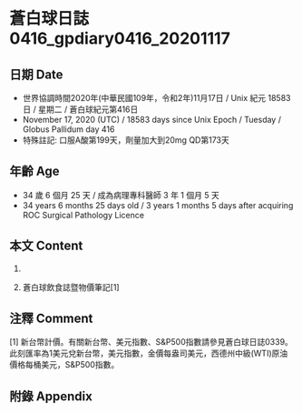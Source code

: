 [_metadata_:encoding]: - "utf-8"
[_metadata_:language]: - "zh-Hant-TW"
[_metadata_:fileformat]: - "markdown"
[_metadata_:MIME_type]: - "text/plain"
[_metadata_:markdown_version]: - "commonmark version 0.29"
[_metadata_:markdown_spec]: - "https://spec.commonmark.org/0.29/"

# 蒼白球日誌0416_gpdiary0416_20201117 #

## 日期 Date ##

* 世界協調時間2020年(中華民國109年，令和2年)11月17日 / Unix 紀元 18583 日 / 星期二 / 蒼白球紀元第416日
* November 17, 2020 (UTC) / 18583 days since Unix Epoch / Tuesday / Globus Pallidum day 416
* 特殊註記: 口服A酸第199天，劑量加大到20mg QD第173天

## 年齡 Age ##

* 34 歲 6 個月 25 天 / 成為病理專科醫師 3 年 1 個月 5 天
* 34 years 6 months 25 days old / 3 years 1 months 5 days after acquiring ROC Surgical Pathology Licence

## 本文 Content ##

1. 

    
2. 蒼白球飲食誌暨物價筆記[1]

    

## 注釋 Comment ##

[1] 新台幣計價。有關新台幣、美元指數、S&P500指數請參見蒼白球日誌0339。此刻匯率為1美元兌新台幣，美元指數，金價每盎司美元，西德州中級(WTI)原油價格每桶美元，S&P500指數。



## 附錄 Appendix ##

